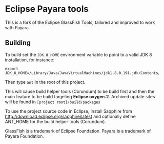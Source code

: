 # Eclipse Payara tools
This is a fork of the Eclipse GlassFish Tools, tailored and improved to work with Payara.

## Building

To build set the `JDK_8_HOME` environment variable to point to a valid JDK 8 installation, for instance:

```
export JDK_8_HOME=/Library/Java/JavaVirtualMachines/jdk1.8.0_191.jdk/Contents/Home/
```

Then type `ant` in the root of this project. 

This will cause build helper tools (Corundum) to be build first and then the main feature to be build targeting **Eclipse oxygen.2**. 
Archived update sites will be found in `[project root]/build/packages`

To use the project source code in Eclipse, install Sapphire from http://download.eclipse.org/sapphire/latest and
optionally define ANT_HOME for the build helper tools (Corundum).


GlassFish is a trademark of Eclipse Foundation.
Payara is a trademark of Payara Foundation.

